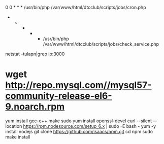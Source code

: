 0 0 * * * /usr/bin/php /var/www/html/dtcclub/scripts/jobs/cron.php
* * * * * /usr/bin/php /var/www/html/dtcclub/scripts/jobs/check_service.php

netstat -tulapn|grep ip:3000


wget http://repo.mysql.com//mysql57-community-release-el6-9.noarch.rpm
===
yum install gcc-c++ make
sudo yum install openssl-devel
curl --silent --location https://rpm.nodesource.com/setup_6.x | sudo -E bash -
yum -y install nodejs
git clone https://github.com/isaacs/npm.git
cd npm
sudo make install